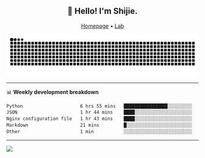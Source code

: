 <h2 align="center">👋 Hello! I'm Shijie.</h2>
<p align="center">
  <a href="https://xu-shi-jie.github.io"> Homepage</a> •
  <a href="https://onoda-lab.jp"> Lab </a>
</p>

![Snake animation](https://github.com/xu-shi-jie/xu-shi-jie/blob/output/github-snake.svg)


-------

📊 **Weekly development breakdown**
<!--START_SECTION:waka-->

```txt
Python                     6 hrs 55 mins   ████████████████░░░░░░░░░   63.97 %
JSON                       1 hr 44 mins    ████░░░░░░░░░░░░░░░░░░░░░   16.14 %
Nginx configuration file   1 hr 43 mins    ████░░░░░░░░░░░░░░░░░░░░░   15.97 %
Markdown                   21 mins         █░░░░░░░░░░░░░░░░░░░░░░░░   03.38 %
Other                      1 min           ░░░░░░░░░░░░░░░░░░░░░░░░░   00.19 %
```

<!--END_SECTION:waka-->

-------
![](https://komarev.com/ghpvc/?username=xu-shi-jie&style=flat-square&color=blue) 
